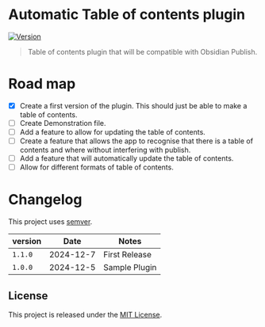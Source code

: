 # Automatic Table of contents plugin

[![Version](https://img.shields.io/github/v/release/BrMacCath/Table-of-Contents?include_prereleases&label=latest&logo=github&labelColor=green)](https://github.com/BrMacCath/Table-of-Contents/releases) <!-- [![Downloads](https://img.shields.io/badge/dynamic/json?logo=obsidian&color=%23483699&label=downloads&query=%24%5B%22Table-of-Contents%22%5D.downloads&url=https%3A%2F%2Fraw.githubusercontent.com%2Fobsidianmd%2Fobsidian-releases%2Fmaster%2Fcommunity-plugin-stats.json)](https://obsidian.md/plugins?search=Table%20of%20Contents) -->

> Table of contents plugin that will be compatible with Obsidian Publish.

# Road map

-   [x] Create a first version of the plugin. This should just be able to make a table of contents.
-   [ ] Create Demonstration file.
-   [ ] Add a feature to allow for updating the table of contents.
-   [ ] Create a feature that allows the app to recognise that there is a table of contents and where without interfering with publish.
-   [ ] Add a feature that will automatically update the table of contents.
-   [ ] Allow for different formats of table of contents.

# Changelog

This project uses [semver](http://semver.org/).

| version | Date      | Notes         |
| ------- | --------- | ------------- |
| `1.1.0` | 2024-12-7 | First Release |
| `1.0.0` | 2024-12-5 | Sample Plugin |

## License

This project is released under the [MIT License](LICENSE).
